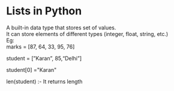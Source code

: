 # Lists in Python
A built-in data type that stores set of values.<br> It can store elements of different types (integer, float, string, etc.)
<br>
Eg:<br>
marks = [87, 64, 33, 95, 76]<br>

student = [”Karan”, 85,“Delhi”]<br>

student[0] ="Karan"<br>


len(student) :- It returns length